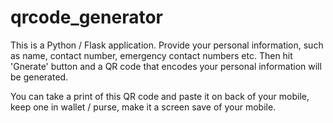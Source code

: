 # qrcode_generator
This is a Python / Flask application. Provide your personal information, such as name, contact number, emergency contact
numbers etc. 
Then hit 'Gnerate' button and a QR code that encodes your personal information will be generated.

You can take a print of this QR code and paste it on back of your mobile, keep one in wallet / purse, make it a screen save of your mobile.

